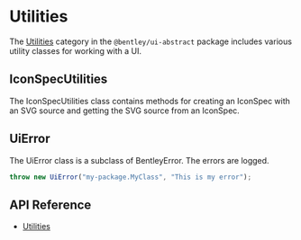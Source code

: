 # Utilities

The [Utilities]($appui-abstract:Utilities) category in the `@bentley/ui-abstract` package includes
various utility classes for working with a UI.

## IconSpecUtilities

The IconSpecUtilities class contains methods for creating an IconSpec with an SVG source and getting the SVG source from an IconSpec.

## UiError

The UiError class is a subclass of BentleyError. The errors are logged.

```ts
throw new UiError("my-package.MyClass", "This is my error");
```

## API Reference

- [Utilities]($appui-abstract:Utilities)
